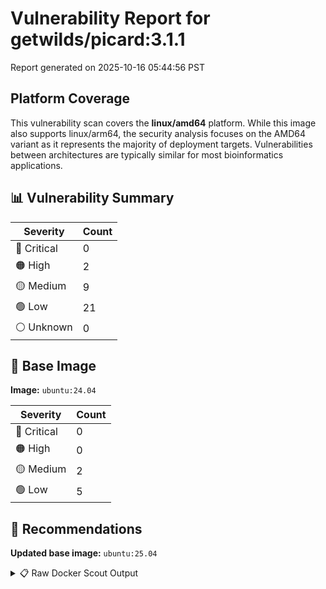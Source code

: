 # Vulnerability Report for getwilds/picard:3.1.1

Report generated on 2025-10-16 05:44:56 PST

## Platform Coverage

This vulnerability scan covers the **linux/amd64** platform. While this image also supports linux/arm64, the security analysis focuses on the AMD64 variant as it represents the majority of deployment targets. Vulnerabilities between architectures are typically similar for most bioinformatics applications.

## 📊 Vulnerability Summary

| Severity | Count |
|----------|-------|
| 🔴 Critical | 0 |
| 🟠 High | 2 |
| 🟡 Medium | 9 |
| 🟢 Low | 21 |
| ⚪ Unknown | 0 |

## 🐳 Base Image

**Image:** `ubuntu:24.04`

| Severity | Count |
|----------|-------|
| 🔴 Critical | 0 |
| 🟠 High | 0 |
| 🟡 Medium | 2 |
| 🟢 Low | 5 |

## 🔄 Recommendations

**Updated base image:** `ubuntu:25.04`

<details>
<summary>📋 Raw Docker Scout Output</summary>

```text
Target             │  getwilds/picard:3.1.1-amd64  │    0C     2H     9M    21L   
    digest           │  81cc216bfa9f                         │                              
  Base image         │  ubuntu:24.04                         │    0C     0H     2M     5L   
  Updated base image │  ubuntu:25.04                         │    0C     0H     2M     4L   
                     │                                       │                         -1   

What's next:
    View vulnerabilities → docker scout cves getwilds/picard:3.1.1-amd64
    View base image update recommendations → docker scout recommendations getwilds/picard:3.1.1-amd64
    Include policy results in your quickview by supplying an organization → docker scout quickview getwilds/picard:3.1.1-amd64 --org <organization>
```
</details>
